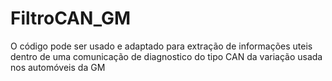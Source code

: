 # FiltroCAN_GM
O código pode ser usado e adaptado para extração de informações uteis dentro de uma comunicação de diagnostico do tipo CAN da variação usada nos automóveis da GM

